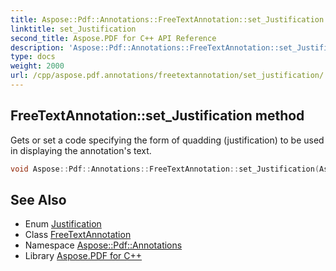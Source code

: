 ```yaml
---
title: Aspose::Pdf::Annotations::FreeTextAnnotation::set_Justification method
linktitle: set_Justification
second_title: Aspose.PDF for C++ API Reference
description: 'Aspose::Pdf::Annotations::FreeTextAnnotation::set_Justification method. Gets or set a code specifying the form of quadding (justification) to be used in displaying the annotation''s text in C++.'
type: docs
weight: 2000
url: /cpp/aspose.pdf.annotations/freetextannotation/set_justification/
---
```

## FreeTextAnnotation::set_Justification method


Gets or set a code specifying the form of quadding (justification) to be used in displaying the annotation's text.

```cpp
void Aspose::Pdf::Annotations::FreeTextAnnotation::set_Justification(Aspose::Pdf::Annotations::Justification value)
```

## See Also

* Enum [Justification](../../justification/)
* Class [FreeTextAnnotation](../)
* Namespace [Aspose::Pdf::Annotations](../../)
* Library [Aspose.PDF for C++](../../../)
